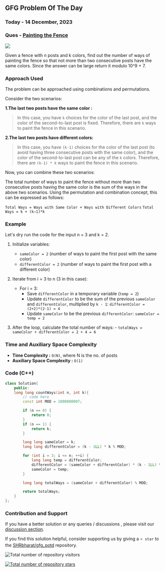 ## GFG Problem Of The Day

### Today - 14 December, 2023
### Ques  - [Painting the Fence](https://www.geeksforgeeks.org/problems/painting-the-fence3727/1)
![](https://badgen.net/badge/Level/Medium/yellow)


Given a fence with n posts and k colors, find out the number of ways of painting the fence so that not more than two consecutive posts have the same colors. Since the answer can be large return it modulo 10^9 + 7.

### Approach Used
The problem can be approached using combinations and permutations.

Consider the two scenarios:

**1.The last two posts have the same color :** 
>In this case, you have `k` choices for the color of the last post, and the color of the second-to-last post is fixed. Therefore, there are `k` ways to paint the fence in this scenario.

**2.The last two posts have different colors:** 
>In this case, you have `(k-1)` choices for the color of the last post (to avoid having three consecutive posts with the same color), and the color of the second-to-last post can be any of the `k` colors. Therefore, there are `(k-1) * k` ways to paint the fence in this scenario.

Now, you can combine these two scenarios:

The total number of ways to paint the fence without more than two consecutive posts having the same color is the sum of the ways in the above two scenarios.
Using the permutation and combination concept, this can be expressed as follows:

`Total Ways = Ways with Same Color + Ways with Different Colors`
`Total Ways = k + (k−1)*k`

### Example
 Let's dry run the code for the input n = 3 and k = 2.

1. Initialize variables:
    - `sameColor = 2` (number of ways to paint the first post with the same color)
    - `differentColor = 2` (number of ways to paint the first post with a different color)

2. Iterate from i = 3 to n (3 in this case):
    - For i = 3:
        - Save `differentColor` in a temporary variable (`temp = 2`)
        - Update `differentColor` to be the sum of the  previous        `sameColor` and `differentColor`, multiplied by `k - 1`:
            `differentColor = (2+2)*(2-1) = 4`
        - Update `sameColor` to be the previous `differentColor`:
            `sameColor = temp = 2`
3. After the loop, calculate the total number of ways:
        - `totalWays = sameColor + differentColor = 2 + 4 = 6`

### Time and Auxiliary Space Complexity

- **Time Complexity            :**  `O(N)`, where N is the no. of posts
- **Auxiliary Space Complexity :**  `O(1)`

### Code (C++)
```cpp
class Solution{
    public:
    long long countWays(int n, int k){
        // code here
        const int MOD = 1000000007;

        if (n == 0) {
            return 0;
        }
        if (n == 1) {
            return k;
        }

        long long sameColor = k;
        long long differentColor = (k - 1LL) * k % MOD;

        for (int i = 3; i <= n; ++i) {
            long long temp = differentColor;
            differentColor = (sameColor + differentColor) * (k - 1LL) % MOD;
            sameColor = temp;
        }

        long long totalWays = (sameColor + differentColor) % MOD;

        return totalWays;
    }
};
```
### Contribution and Support

If you have a better solution or any queries / discussions , please visit our [discussion section](https://github.com/SHRbharat/gfg_potd/discussions).

If you find this solution helpful, consider supporting us by giving a `⭐ star` to the [SHRbharat/gfg_potd](https://github.com/SHRbharat/gfg_potd) repository.

![Total number of repository visitors](https://komarev.com/ghpvc/?username=SHRbharat&color=blueviolet&&label=Visitors)

[![Total number of repository stars](https://img.shields.io/github/stars/SHRbharat/gfg_potd.svg)](https://github.com/SHRbharat/gfg_potd/stargazers)